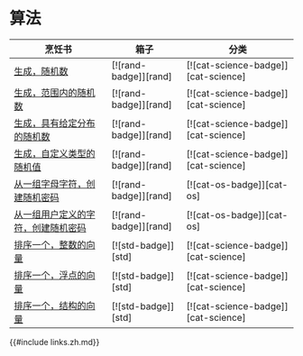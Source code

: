 # 算法

| 烹饪书                                               | 箱子                  | 分类                                |
| ---------------------------------------------------- | --------------------- | ----------------------------------- |
| [生成，随机数][ex-rand]                              | [![rand-badge]][rand] | [![cat-science-badge]][cat-science] |
| [生成，范围内的随机数][ex-rand-range]                | [![rand-badge]][rand] | [![cat-science-badge]][cat-science] |
| [生成，具有给定分布的随机数][ex-rand-dist]           | [![rand-badge]][rand] | [![cat-science-badge]][cat-science] |
| [生成，自定义类型的随机值][ex-rand-custom]           | [![rand-badge]][rand] | [![cat-science-badge]][cat-science] |
| [从一组字母字符，创建随机密码][ex-rand-passwd]   | [![rand-badge]][rand] | [![cat-os-badge]][cat-os]           |
| [从一组用户定义的字符，创建随机密码][ex-rand-choose] | [![rand-badge]][rand] | [![cat-os-badge]][cat-os]           |
| [排序一个，整数的向量][ex-sort-integers]                   | [![std-badge]][std]   | [![cat-science-badge]][cat-science] |
| [排序一个，浮点的向量][ex-sort-floats]                     | [![std-badge]][std]   | [![cat-science-badge]][cat-science] |
| [排序一个，结构的向量][ex-sort-structs]                  | [![std-badge]][std]   | [![cat-science-badge]][cat-science] |

[ex-rand]: algorithms/randomness.zh.html#generate-random-numbers
[ex-rand-range]: algorithms/randomness.zh.html#generate-random-numbers-within-a-range
[ex-rand-dist]: algorithms/randomness.zh.html#generate-random-numbers-with-given-distribution
[ex-rand-custom]: algorithms/randomness.zh.html#generate-random-values-of-a-custom-type
[ex-rand-passwd]: algorithms/randomness.zh.html#create-random-passwords-from-a-set-of-alphanumeric-characters
[ex-rand-choose]: algorithms/randomness.zh.html#create-random-passwords-from-a-set-of-user-defined-characters
[ex-sort-integers]: algorithms/sorting.zh.html#sort-a-vector-of-integers
[ex-sort-floats]: algorithms/sorting.zh.html#sort-a-vector-of-floats
[ex-sort-structs]: algorithms/sorting.zh.html#sort-a-vector-of-structs

{{#include links.zh.md}}
